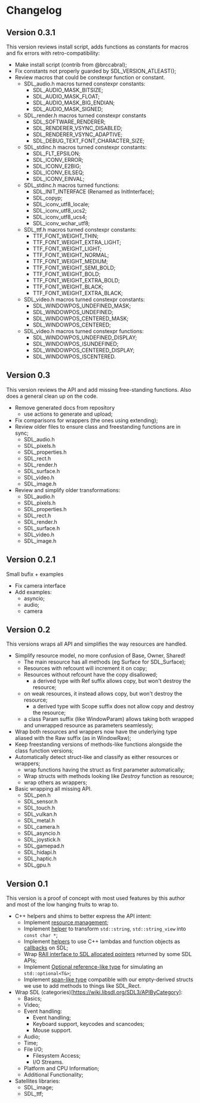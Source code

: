 Changelog
=========

## Version 0.3.1

This version reviews install script, adds functions as constants for macros and
fix errors with retro-compatibility:

- Make install script (contrib from @brccabral);
- Fix constants not properly guarded by SDL_VERSION_ATLEAST();
- Review macros that could be constexpr function or constant.
  - SDL_audio.h macros turned constexpr constants: 
    - SDL_AUDIO_MASK_BITSIZE;
    - SDL_AUDIO_MASK_FLOAT;
    - SDL_AUDIO_MASK_BIG_ENDIAN;
    - SDL_AUDIO_MASK_SIGNED;
  - SDL_render.h macros turned constexpr constants
    - SDL_SOFTWARE_RENDERER;
    - SDL_RENDERER_VSYNC_DISABLED;
    - SDL_RENDERER_VSYNC_ADAPTIVE;
    - SDL_DEBUG_TEXT_FONT_CHARACTER_SIZE;
  - SDL_stdinc.h macros turned constexpr constants:
    - SDL_FLT_EPSILON;
    - SDL_ICONV_ERROR;
    - SDL_ICONV_E2BIG;
    - SDL_ICONV_EILSEQ;
    - SDL_ICONV_EINVAL;
  - SDL_stdinc.h macros turned functions:
    - SDL_INIT_INTERFACE (Renamed as InitInterface);
    - SDL_copyp;
    - SDL_iconv_utf8_locale;
    - SDL_iconv_utf8_ucs2;
    - SDL_iconv_utf8_ucs4;
    - SDL_iconv_wchar_utf8;
  - SDL_ttf.h macros turned constexpr constants:
    - TTF_FONT_WEIGHT_THIN;
    - TTF_FONT_WEIGHT_EXTRA_LIGHT;
    - TTF_FONT_WEIGHT_LIGHT;
    - TTF_FONT_WEIGHT_NORMAL;
    - TTF_FONT_WEIGHT_MEDIUM;
    - TTF_FONT_WEIGHT_SEMI_BOLD;
    - TTF_FONT_WEIGHT_BOLD;
    - TTF_FONT_WEIGHT_EXTRA_BOLD;
    - TTF_FONT_WEIGHT_BLACK;
    - TTF_FONT_WEIGHT_EXTRA_BLACK;
  - SDL_video.h macros turned constexpr constants:
    - SDL_WINDOWPOS_UNDEFINED_MASK;
    - SDL_WINDOWPOS_UNDEFINED;
    - SDL_WINDOWPOS_CENTERED_MASK;
    - SDL_WINDOWPOS_CENTERED;
  - SDL_video.h macros turned constexpr functions:
    - SDL_WINDOWPOS_UNDEFINED_DISPLAY;
    - SDL_WINDOWPOS_ISUNDEFINED;
    - SDL_WINDOWPOS_CENTERED_DISPLAY;
    - SDL_WINDOWPOS_ISCENTERED.

## Version 0.3

This version reviews the API and add missing free-standing functions. 
Also does a general clean up on the code.

- Remove generated docs from repository
  - use actions to generate and upload;
- Fix comparisons for wrappers (the ones using extending);
- Review older files to ensure class and freestanding functions are in sync;
  - SDL_audio.h
  - SDL_pixels.h
  - SDL_properties.h
  - SDL_rect.h
  - SDL_render.h
  - SDL_surface.h
  - SDL_video.h
  - SDL_image.h
- Review and simplify older transformations:
  - SDL_audio.h
  - SDL_pixels.h
  - SDL_properties.h
  - SDL_rect.h
  - SDL_render.h
  - SDL_surface.h
  - SDL_video.h
  - SDL_image.h

## Version 0.2.1

Small bufix + examples

- Fix camera interface
- Add examples:
  - asyncio;
  - audio;
  - camera

## Version 0.2

This versions wraps all API and simplifies the way resources are handled.

- Simplify resource model, no more confusion of Base, Owner, Shared!
  - The main resource has all methods (eg Surface for SDL_Surface);
  - Resources with refcount will increment it on copy;
  - Resources without refcount have the copy disallowed;
    - a derived type with Ref suffix allows copy, but won't destroy the
      resource;
  - on weak resources, it instead allows copy, but won't destroy the
    resource;
    - a derived type with Scope suffix does not allow copy and destroy the
      resource;
  - a class Param suffix (like WindowParam) allows taking both wrapped and
    unwrapped resource as parameters seamlessly;
- Wrap both resources and wrappers now have the underlying type aliased
  with the Raw suffix (as in WindowRaw);
- Keep freestanding versions of methods-like functions alongside the class
  function versions;
- Automatically detect struct-like and classify as either resources or
  wrappers;
  - wrap functions having the struct as first parameter automatically;
  - Wrap structs with methods looking like *Destroy* function as resource;
  - wrap others as wrappers;
- Basic wrapping all missing API.
  - SDL_pen.h
  - SDL_sensor.h
  - SDL_touch.h
  - SDL_vulkan.h
  - SDL_metal.h
  - SDL_camera.h
  - SDL_asyncio.h
  - SDL_joystick.h
  - SDL_gamepad.h
  - SDL_hidapi.h
  - SDL_haptic.h
  - SDL_gpu.h

## Version 0.1

This version is a proof of concept with most used features by this author and most of the low hanging fruits to wrap to.

- C++ helpers and shims to better express the API intent:
  - Implement [resource management](https://talesm.github.io/SDL3pp/group__CategoryObjectWrapper.html);
  - Implement [helper](https://talesm.github.io/SDL3pp/classSDL_1_1StringParam.html)
    to transform `std::string`, `std::string_view` into `const char *`;
  - Implement [helpers](https://talesm.github.io/SDL3pp/group__CategoryCallbackWrapper.html)
    to use C++ lambdas and function objects as [callbacks](https://talesm.github.io/SDL3pp/callback.html)
    on SDL;
  - Wrap [RAII interface to SDL allocated pointers](https://talesm.github.io/SDL3pp/group__CategoryOwnPtr.html)
    returned by some SDL APIs;
  - Implement [Optional reference-like type](https://talesm.github.io/SDL3pp/classSDL_1_1OptionalRef.html)
    for simulating an `std::optional<T&>`;
  - Implement [span-like type](https://talesm.github.io/SDL3pp/classSDL_1_1SpanRef.html)
    compatible with our empty-derived structs we use to add methods to things
    like SDL_Rect.
- Wrap SDL (categories)[https://wiki.libsdl.org/SDL3/APIByCategory]:
  - Basics;
  - Video;
  - Event handling:
    - Event handling;
    - Keyboard support, keycodes and scancodes;
    - Mouse support.
  - Audio;
  - Time;
  - File I/O;
    - Filesystem Access;
    - I/O Streams.
  - Platform and CPU Information;
  - Additional Functionality;
- Satellites libraries:
  - SDL_image;
  - SDL_ttf;

